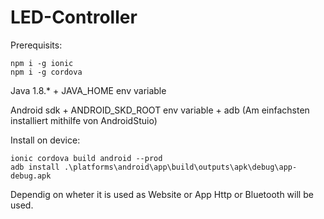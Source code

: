 # LED-Controller
Prerequisits:
```
npm i -g ionic
npm i -g cordova
```

Java 1.8.* + JAVA_HOME env variable

Android sdk + ANDROID_SKD_ROOT env variable + adb (Am einfachsten installiert mithilfe von AndroidStuio)

Install on device:
```
ionic cordova build android --prod
adb install .\platforms\android\app\build\outputs\apk\debug\app-debug.apk
```

Dependig on wheter it is used as Website or App Http or Bluetooth will be used.
